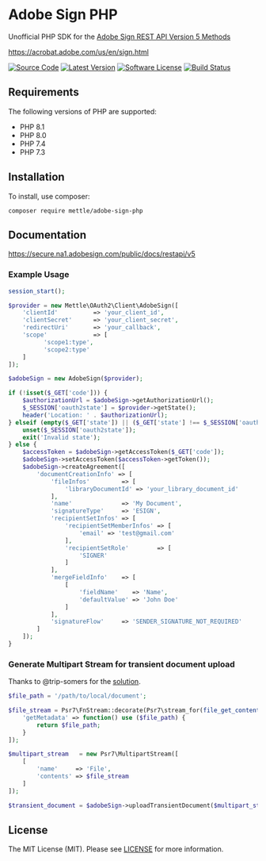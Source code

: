 # Adobe Sign PHP

Unofficial PHP SDK for the [Adobe Sign REST API Version 5 Methods](https://secure.na1.adobesign.com/public/docs/restapi/v5)

https://acrobat.adobe.com/us/en/sign.html

[![Source Code](https://img.shields.io/badge/source-mettle/adobe--sign--php-blue.svg?style=flat-square)](https://github.com/mettle/adobe-sign-php)
[![Latest Version](https://img.shields.io/github/release/mettle/adobe-sign-php.svg?style=flat-square)](https://github.com/mettle/adobe-sign-php/releases)
[![Software License](https://img.shields.io/badge/license-MIT-brightgreen.svg?style=flat-square)](https://github.com/mettle/adobe-sign-php/blob/master/LICENSE)
[![Build Status](https://img.shields.io/github/workflow/status/mettle/adobe-sign-php/CI?label=CI&logo=github&style=flat-square)](https://github.com/mettle/adobe-sign-php/actions?query=workflow%3ACI)

## Requirements

The following versions of PHP are supported:

* PHP 8.1
* PHP 8.0
* PHP 7.4
* PHP 7.3

## Installation

To install, use composer:

```
composer require mettle/adobe-sign-php
```

## Documentation

https://secure.na1.adobesign.com/public/docs/restapi/v5

### Example Usage

```php
session_start();

$provider = new Mettle\OAuth2\Client\AdobeSign([
    'clientId'          => 'your_client_id',
    'clientSecret'      => 'your_client_secret',
    'redirectUri'       => 'your_callback',
    'scope'             => [
          'scope1:type',
          'scope2:type'
    ]
]);

$adobeSign = new AdobeSign($provider);

if (!isset($_GET['code'])) {
    $authorizationUrl = $adobeSign->getAuthorizationUrl();
    $_SESSION['oauth2state'] = $provider->getState();
    header('Location: ' . $authorizationUrl);
} elseif (empty($_GET['state']) || ($_GET['state'] !== $_SESSION['oauth2state'])) {
    unset($_SESSION['oauth2state']);
    exit('Invalid state');
} else {
    $accessToken = $adobeSign->getAccessToken($_GET['code']);
    $adobeSign->setAccessToken($accessToken->getToken());
    $adobeSign->createAgreement([
        'documentCreationInfo' => [
            'fileInfos'         => [
                'libraryDocumentId' => 'your_library_document_id'
            ],
            'name'              => 'My Document',
            'signatureType'     => 'ESIGN',
            'recipientSetInfos' => [
                'recipientSetMemberInfos' => [
                    'email' => 'test@gmail.com'
                ],
                'recipientSetRole'        => [
                    'SIGNER'
                ]
            ],
            'mergeFieldInfo'    => [
                [
                    'fieldName'    => 'Name',
                    'defaultValue' => 'John Doe'
                ]
            ],
            'signatureFlow'     => 'SENDER_SIGNATURE_NOT_REQUIRED'
        ]
    ]);
}
```

### Generate Multipart Stream for transient document upload

Thanks to @trip-somers for the [solution](https://github.com/kevinem/adobe-sign-php/issues/1).

```php
$file_path = '/path/to/local/document';

$file_stream = Psr7\FnStream::decorate(Psr7\stream_for(file_get_contents($file_path)), [
    'getMetadata' => function() use ($file_path) {
        return $file_path;
    }
]);

$multipart_stream   = new Psr7\MultipartStream([
    [
        'name'     => 'File',
        'contents' => $file_stream
    ]
]);

$transient_document = $adobeSign->uploadTransientDocument($multipart_stream);
```

## License

The MIT License (MIT). Please see [LICENSE](LICENSE) for more information.